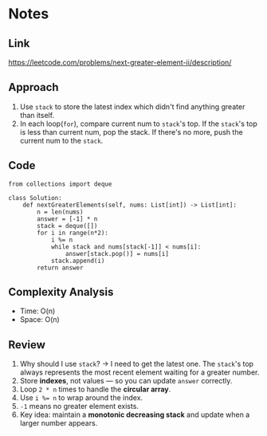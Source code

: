 # Notes

## Link
https://leetcode.com/problems/next-greater-element-ii/description/

## Approach
1. Use `stack` to store the latest index which didn't find anything greater than itself.
2. In each loop(`for`), compare current num to `stack`'s top. If the `stack`'s top is less than current num, pop the stack. If there's no more, push the current num to the `stack`.

## Code
```
from collections import deque

class Solution:
    def nextGreaterElements(self, nums: List[int]) -> List[int]:
        n = len(nums)
        answer = [-1] * n
        stack = deque([])        
        for i in range(n*2):
            i %= n
            while stack and nums[stack[-1]] < nums[i]:
                answer[stack.pop()] = nums[i]
            stack.append(i)
        return answer
```

## Complexity Analysis
- Time: O(n)
- Space: O(n)

## Review
1. Why should I use `stack`? -> I need to get the latest one. The `stack`'s top always represents the most recent element waiting for a greater number.
2. Store **indexes**, not values — so you can update `answer` correctly.  
3. Loop `2 * n` times to handle the **circular array**.  
4. Use `i %= n` to wrap around the index.  
5. `-1` means no greater element exists.  
6. Key idea: maintain a **monotonic decreasing stack** and update when a larger number appears.
